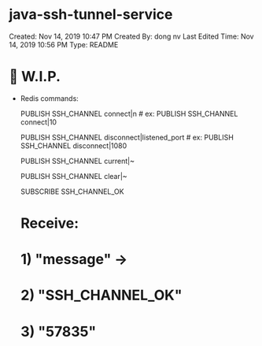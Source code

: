# java-ssh-tunnel-service

Created: Nov 14, 2019 10:47 PM
Created By: dong nv
Last Edited Time: Nov 14, 2019 10:56 PM
Type: README

# 🚧 W.I.P.

- Redis commands:

    PUBLISH SSH_CHANNEL connect|n # ex: PUBLISH SSH_CHANNEL connect|10

    PUBLISH SSH_CHANNEL disconnect|listened_port # ex: PUBLISH SSH_CHANNEL disconnect|1080

    PUBLISH SSH_CHANNEL current|~

    PUBLISH SSH_CHANNEL clear|~

    SUBSCRIBE SSH_CHANNEL_OK
    # Receive: 
    # 1) "message" -> 
    # 2) "SSH_CHANNEL_OK"
    # 3) "57835"